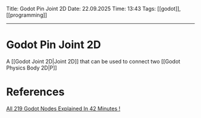 Title: Godot Pin Joint 2D
Date: 22.09.2025
Time: 13:43
Tags: [[godot]], [[programming]]

---
# Godot Pin Joint 2D

A [[Godot Joint 2D|Joint 2D]] that can be used to connect two [[Godot Physics Body 2D|P]]

# References
[All 219 Godot Nodes Explained In 42 Minutes !](https://www.youtube.com/watch?v=tO2gthp45MA&list=WL&index=1)